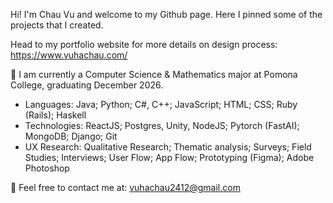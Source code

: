 Hi! I'm Chau Vu and welcome to my Github page. Here I pinned some of the projects that I created.

Head to my portfolio website for more details on design process: https://www.vuhachau.com/

🔭 I am currently a Computer Science & Mathematics major at Pomona College, graduating December 2026.
- Languages: Java; Python; C#, C++; JavaScript; HTML; CSS; Ruby (Rails); Haskell
- Technologies: ReactJS; Postgres, Unity, NodeJS; Pytorch (FastAI); MongoDB; Django; Git
- UX Research: Qualitative Research; Thematic analysis; Surveys; Field Studies; Interviews; User Flow; App Flow; Prototyping (Figma); Adobe Photoshop
  
💌 Feel free to contact me at: vuhachau2412@gmail.com

